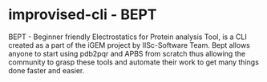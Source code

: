# improvised-cli - BEPT

BEPT - Beginner friendly Electrostatics for Protein analysis Tool, is a CLI created as a part of the iGEM project by IISc-Software Team.
Bept allows anyone to start using pdb2pqr and APBS from scratch thus allowing the community to grasp these tools and automate their work to get many things done faster and easier.
